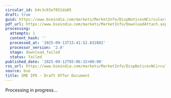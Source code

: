 ```yaml
---
circular_id: b4c3c03e7851da05
draft: true
guid: https://www.bseindia.com/markets/MarketInfo/DispNoticesNCirculars.aspx?Noticeid={18A3AB1E-C52C-4188-AA4A-680830C39F06}&noticeno=20250912-6&dt=09/12/2025&icount=6&totcount=103&flag=0
pdf_url: https://www.bseindia.com/markets/MarketInfo/DownloadAttach.aspx?id=20250912-6&attachedId=
processing:
  attempts: 1
  content_hash: ''
  processed_at: '2025-09-13T15:41:52.832802'
  processor_version: '2.0'
  stage: download_failed
  status: failed
published_date: '2025-09-12T05:06:32+00:00'
rss_url: https://www.bseindia.com/markets/MarketInfo/DispNoticesNCirculars.aspx?Noticeid={18A3AB1E-C52C-4188-AA4A-680830C39F06}&noticeno=20250912-6&dt=09/12/2025&icount=6&totcount=103&flag=0
source: bse
title: SME IPO - Draft Offer Document
---
```


Processing in progress...